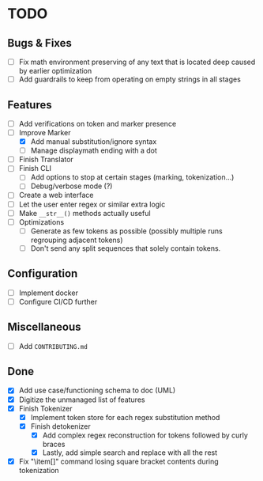 # TODO

## Bugs & Fixes

- [ ] Fix math environment preserving of any text that is located deep caused by earlier optimization
- [ ] Add guardrails to keep from operating on empty strings in all stages

## Features

- [ ] Add verifications on token and marker presence
- [ ] Improve Marker
    - [x] Add manual substitution/ignore syntax
    - [ ] Manage displaymath ending with a dot
- [ ] Finish Translator
- [ ] Finish CLI
    - [ ] Add options to stop at certain stages (marking, tokenization...)
    - [ ] Debug/verbose mode (?)
- [ ] Create a web interface
- [ ] Let the user enter regex or similar extra logic
- [ ] Make `__str__()` methods actually useful
- [ ] Optimizations
    - [ ] Generate as few tokens as possible (possibly multiple runs regrouping adjacent tokens)
    - [ ] Don't send any split sequences that solely contain tokens.

## Configuration

- [ ] Implement docker
- [ ] Configure CI/CD further

## Miscellaneous

- [ ] Add `CONTRIBUTING.md`

## Done

- [x] Add use case/functioning schema to doc (UML)
- [x] Digitize the unmanaged list of features
- [x] Finish Tokenizer
    - [x] Implement token store for each regex substitution method
    - [x] Finish detokenizer
        - [x] Add complex regex reconstruction for tokens followed by curly braces
        - [x] Lastly, add simple search and replace with all the rest
- [x] Fix "\item[]" command losing square bracket contents during tokenization

